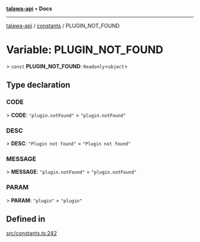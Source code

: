 [**talawa-api**](../../README.md) • **Docs**

***

[talawa-api](../../modules.md) / [constants](../README.md) / PLUGIN\_NOT\_FOUND

# Variable: PLUGIN\_NOT\_FOUND

\> `const` **PLUGIN\_NOT\_FOUND**: `Readonly`\<`object`\>

## Type declaration

### CODE

\> **CODE**: `"plugin.notFound"` = `"plugin.notFound"`

### DESC

\> **DESC**: `"Plugin not found"` = `"Plugin not found"`

### MESSAGE

\> **MESSAGE**: `"plugin.notFound"` = `"plugin.notFound"`

### PARAM

\> **PARAM**: `"plugin"` = `"plugin"`

## Defined in

[src/constants.ts:242](https://github.com/PalisadoesFoundation/talawa-api/blob/bba5d82264abb62b9e358a3d3fe1af18a8a8f6e4/src/constants.ts#L242)

